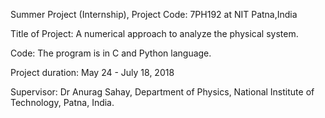 Summer Project (Internship), Project Code: 7PH192 at NIT Patna,India


Title of Project: A numerical approach to analyze the physical system.

Code: The program is in C and Python language.

Project duration: May 24 -  July 18, 2018

Supervisor:  Dr Anurag Sahay, Department of Physics, National Institute of Technology, Patna, India.
